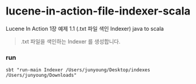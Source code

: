 # lucene-in-action-file-indexer-scala
Lucene In Action 1장 예제 1.1 (.txt 파일 색인 Indexer) java to scala
> .txt 파일을 색인하는 Indexer 를 생성합니다.

### run
`sbt "run-main Indexer /Users/junyoung/Desktop/indexes /Users/junyoung/Downloads"`
